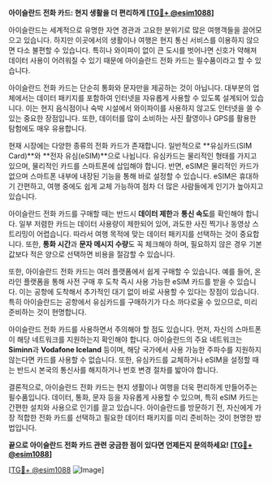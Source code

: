 **아이슬란드 전화 카드: 현지 생활을 더 편리하게 [[TG💪+ @esim1088](https://t.me/s/esim1088)]**

아이슬란드는 세계적으로 유명한 자연 경관과 고요한 분위기로 많은 여행객들을 끌어모으고 있습니다. 하지만 이곳에서의 생활이나 여행은 현지 통신 서비스를 이용하지 않으면 다소 불편할 수 있습니다. 특히나 와이파이 없이 큰 도시를 벗어나면 신호가 약해져 데이터 사용이 어려워질 수 있기 때문에 아이슬란드 전화 카드는 필수품이라고 할 수 있습니다.

아이슬란드 전화 카드는 단순히 통화와 문자만을 제공하는 것이 아닙니다. 대부분의 업체에서는 데이터 패키지를 포함하여 인터넷을 자유롭게 사용할 수 있도록 설계되어 있습니다. 이는 현지 음식점이나 숙박 시설에서 와이파이를 사용하지 않고도 인터넷을 쓸 수 있는 중요한 장점입니다. 또한, 데이터를 많이 소비하는 사진 촬영이나 GPS를 활용한 탐험에도 매우 유용합니다.

현재 시장에는 다양한 종류의 전화 카드가 존재합니다. 일반적으로 **유심카드(SIM Card)**와 **전자 유심(eSIM)**으로 나뉩니다. 유심카드는 물리적인 형태를 가지고 있으며, 물리적인 카드를 스마트폰에 삽입해야 합니다. 반면, eSIM은 물리적인 카드가 없으며 스마트폰 내부에 내장된 기능을 통해 바로 설정할 수 있습니다. eSIM은 휴대하기 간편하고, 여행 중에도 쉽게 교체 가능하여 점차 더 많은 사람들에게 인기가 높아지고 있습니다.

아이슬란드 전화 카드를 구매할 때는 반드시 **데이터 제한**과 **통신 속도**를 확인해야 합니다. 일부 저렴한 카드는 데이터 사용량이 제한되어 있어, 과도한 사진 찍기나 동영상 스트리밍이 어렵습니다. 따라서 여행 목적에 맞는 데이터 패키지를 선택하는 것이 중요합니다. 또한, **통화 시간**과 **문자 메시지 수량**도 꼭 체크해야 하며, 필요하지 않은 경우 기본값보다 적은 양으로 선택하면 비용을 절감할 수 있습니다.

또한, 아이슬란드 전화 카드는 여러 플랫폼에서 쉽게 구매할 수 있습니다. 예를 들어, 온라인 플랫폼을 통해 사전 구매 후 도착 즉시 사용 가능한 eSIM 카드를 받을 수 있습니다. 이는 공항에 도착해서 추가적인 대기 없이 바로 사용할 수 있다는 장점이 있습니다. 특히 아이슬란드는 공항에서 유심카드를 구매하기가 다소 까다로울 수 있으므로, 미리 준비하는 것이 현명합니다.

아이슬란드 전화 카드를 사용하면서 주의해야 할 점도 있습니다. 먼저, 자신의 스마트폰이 해당 네트워크를 지원하는지 확인해야 합니다. 아이슬란드의 주요 네트워크는 **Siminn**과 **Vodafone Iceland** 등이며, 해당 국가에서 사용 가능한 주파수를 지원하지 않는다면 카드를 사용할 수 없습니다. 또한, 유심카드를 교체하거나 eSIM을 설정할 때는 반드시 본국의 통신사를 해지하거나 번호 변경 절차를 밟아야 합니다.

결론적으로, 아이슬란드 전화 카드는 현지 생활이나 여행을 더욱 편리하게 만들어주는 필수품입니다. 데이터, 통화, 문자 등을 자유롭게 사용할 수 있으며, 특히 eSIM 카드는 간편한 설치와 사용으로 인기를 끌고 있습니다. 아이슬란드를 방문하기 전, 자신에게 가장 적합한 전화 카드를 선택하고 필요한 데이터 패키지를 미리 준비하는 것이 현명한 방법입니다.

**끝으로 아이슬란드 전화 카드 관련 궁금한 점이 있다면 언제든지 문의하세요! [[TG💪+ @esim1088](https://t.me/s/esim1088)]**

[[TG💪+ @esim1088](https://t.me/s/esim1088) ![Image](https://i.postimg.cc/Y0z9fWf4/image.png)]
